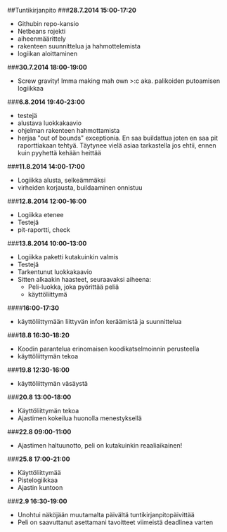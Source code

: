 ##Tuntikirjanpito
###__28.7.2014 15:00-17:20__
* Githubin repo-kansio
* Netbeans rojekti
* aiheenmäärittely
* rakenteen suunnittelua ja hahmottelemista
* logiikan aloittaminen


###__30.7.2014 18:00-19:00__
* Screw gravity! Imma making mah own >:c aka. palikoiden putoamisen logiikkaa


###__6.8.2014 19:40-23:00__
* testejä
* alustava luokkakaavio
* ohjelman rakenteen hahmottamista
* herjaa "out of bounds" exceptionia. En saa buildattua joten en saa pit raporttiakaan tehtyä. Täytynee vielä asiaa tarkastella jos ehtii,
 ennen kuin pyyhettä kehään heittää


###__11.8.2014 14:00-17:00__

* Logiikka alusta, selkeämmäksi
* virheiden korjausta, buildaaminen onnistuu

###__12.8.2014 12:00-16:00__

* Logiikka etenee
* Testejä
* pit-raportti, check

###__13.8.2014 10:00-13:00__

* Logiikka paketti kutakuinkin valmis
* Testejä
* Tarkentunut luokkakaavio
* Sitten alkaakin haasteet, seuraavaksi aiheena:
  * Peli-luokka, joka pyörittää peliä
  * käyttöliittymä

####__16:00-17:30__
* käyttöliittymään liittyvän infon keräämistä ja suunnittelua

###__18.8 16:30-18:20__

* Koodin parantelua erinomaisen koodikatselmoinnin perusteella
* käyttöliittymän tekoa

###__19.8 12:30-16:00__

* käyttöliittymän väsäystä

###__20.8 13:00-18:00__

* Käyttöliittymän tekoa
* Ajastimen kokeilua huonolla menestyksellä

###__22.8 09:00-11:00__

* Ajastimen haltuunotto, peli on kutakuinkin reaaliaikainen!

###__25.8 17:00-21:00__

* Käyttöliittymää
* Pistelogiikkaa
* Ajastin kuntoon

###__2.9 16:30-19:00__

* Unohtui näköjään muutamalta päivältä tuntikirjanpitopäivittää
* Peli on saavuttanut asettamani tavoitteet viimeistä deadlinea varten
